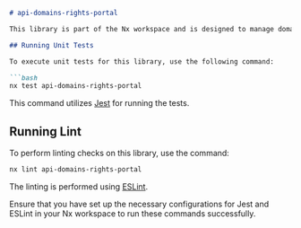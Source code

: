 ```markdown
# api-domains-rights-portal

This library is part of the Nx workspace and is designed to manage domain rights-related operations.

## Running Unit Tests

To execute unit tests for this library, use the following command:

```bash
nx test api-domains-rights-portal
```

This command utilizes [Jest](https://jestjs.io) for running the tests.

## Running Lint

To perform linting checks on this library, use the command:

```bash
nx lint api-domains-rights-portal
```

The linting is performed using [ESLint](https://eslint.org/).

Ensure that you have set up the necessary configurations for Jest and ESLint in your Nx workspace to run these commands successfully.
```